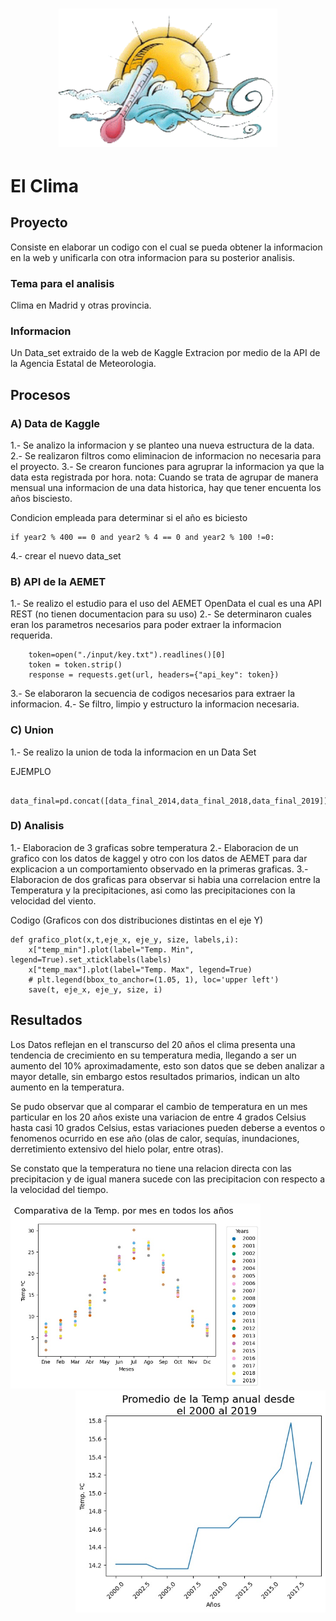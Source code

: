 # <div style="text-align:center"><img src=imagen/clima-gif-5.gif width="350"> 
# El Clima

## Proyecto
Consiste en elaborar un codigo con el cual se pueda obtener la informacion en la web y unificarla con otra informacion para su posterior analisis.

### Tema para el analisis
Clima en Madrid y otras provincia.

### Informacion
Un Data_set extraido de la web de Kaggle
Extracion por medio de la API de la Agencia Estatal de Meteorologia.


## Procesos
### A) Data de Kaggle
1.- Se analizo la informacion y se planteo una nueva estructura de la data.
2.- Se realizaron filtros como eliminacion de informacion no necesaria para el proyecto.
3.- Se crearon funciones para agruprar la informacion ya que la data esta registrada por hora.
nota: Cuando se trata de agrupar de manera mensual una informacion de una data historica, hay que tener encuenta los años bisciesto.

Condicion empleada para determinar si el año es biciesto
```
if year2 % 400 == 0 and year2 % 4 == 0 and year2 % 100 !=0:
```

4.- crear el nuevo data_set

### B) API de la AEMET
1.- Se realizo el estudio para el uso del AEMET OpenData el cual es una API REST (no tienen documentacion para su uso)
2.- Se determinaron cuales eran los parametros necesarios para poder extraer la informacion requerida.

```
    token=open("./input/key.txt").readlines()[0]
    token = token.strip()
    response = requests.get(url, headers={"api_key": token})

```

3.- Se elaboraron la secuencia de codigos necesarios para extraer la informacion.
4.- Se filtro, limpio y estructuro la informacion necesaria.

### C) Union
1.- Se realizo la union de toda la informacion en un Data Set

EJEMPLO

```
    data_final=pd.concat([data_final_2014,data_final_2018,data_final_2019])
```

### D) Analisis
1.- Elaboracion de 3 graficas sobre temperatura
2.- Elaboracion de un grafico con los datos de kaggel y otro con los datos de AEMET para dar explicacion a un comportamiento observado en la primeras graficas.
3.- Elaboracion de dos graficas para observar si habia una correlacion entre la Temperatura y la precipitaciones, asi como las precipitaciones con la velocidad del viento.

Codigo (Graficos con dos distribuciones distintas en el eje Y)

```
def grafico_plot(x,t,eje_x, eje_y, size, labels,i):
    x["temp_min"].plot(label="Temp. Min", legend=True).set_xticklabels(labels)
    x["temp_max"].plot(label="Temp. Max", legend=True)
    # plt.legend(bbox_to_anchor=(1.05, 1), loc='upper left')
    save(t, eje_x, eje_y, size, i)
```


## Resultados
Los Datos reflejan en el transcurso del 20 años el clima presenta una tendencia de crecimiento en su temperatura media, llegando a ser un aumento del 10% aproximadamente, esto son datos que se deben analizar a mayor detalle, sin embargo estos resultados primarios, indican un alto aumento en la temperatura.

Se pudo observar que al comparar el cambio de temperatura en un mes particular en los 20 años existe una variacion de entre 4 grados Celsius hasta casi 10 grados Celsius, estas variaciones pueden deberse a eventos o fenomenos ocurrido en ese año (olas de calor, sequías, inundaciones, derretimiento extensivo del hielo polar, entre otras).

Se constato que la temperatura no tiene una relacion directa con las precipitacion y de igual manera sucede con las precipitacion con respecto a la velocidad del tiempo.


<div style="text-align:left"><img src=output/Grafico1.jpg width="400"> 



<div style="text-align:right"><img src=output/Grafico2.jpg width="400"> 

